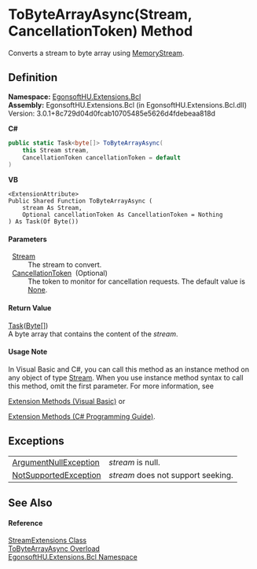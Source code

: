# ToByteArrayAsync(Stream, CancellationToken) Method


Converts a stream to byte array using <a href="https://learn.microsoft.com/dotnet/api/system.io.memorystream" target="_blank" rel="noopener noreferrer">MemoryStream</a>.



## Definition
**Namespace:** <a href="N_EgonsoftHU_Extensions_Bcl.md">EgonsoftHU.Extensions.Bcl</a>  
**Assembly:** EgonsoftHU.Extensions.Bcl (in EgonsoftHU.Extensions.Bcl.dll) Version: 3.0.1+8c729d04d0fcab10705485e5626d4fdebeaa818d

**C#**
``` C#
public static Task<byte[]> ToByteArrayAsync(
	this Stream stream,
	CancellationToken cancellationToken = default
)
```
**VB**
``` VB
<ExtensionAttribute>
Public Shared Function ToByteArrayAsync ( 
	stream As Stream,
	Optional cancellationToken As CancellationToken = Nothing
) As Task(Of Byte())
```



#### Parameters
<dl><dt>  <a href="https://learn.microsoft.com/dotnet/api/system.io.stream" target="_blank" rel="noopener noreferrer">Stream</a></dt><dd>The stream to convert.</dd><dt>  <a href="https://learn.microsoft.com/dotnet/api/system.threading.cancellationtoken" target="_blank" rel="noopener noreferrer">CancellationToken</a>  (Optional)</dt><dd>The token to monitor for cancellation requests. The default value is <a href="https://learn.microsoft.com/dotnet/api/system.threading.cancellationtoken.none" target="_blank" rel="noopener noreferrer">None</a>.</dd></dl>

#### Return Value
<a href="https://learn.microsoft.com/dotnet/api/system.threading.tasks.task-1" target="_blank" rel="noopener noreferrer">Task</a>(<a href="https://learn.microsoft.com/dotnet/api/system.byte" target="_blank" rel="noopener noreferrer">Byte</a>[])  
A byte array that contains the content of the *stream*.

#### Usage Note
In Visual Basic and C#, you can call this method as an instance method on any object of type <a href="https://learn.microsoft.com/dotnet/api/system.io.stream" target="_blank" rel="noopener noreferrer">Stream</a>. When you use instance method syntax to call this method, omit the first parameter. For more information, see <a href="https://docs.microsoft.com/dotnet/visual-basic/programming-guide/language-features/procedures/extension-methods" target="_blank" rel="noopener noreferrer">

Extension Methods (Visual Basic)</a> or <a href="https://docs.microsoft.com/dotnet/csharp/programming-guide/classes-and-structs/extension-methods" target="_blank" rel="noopener noreferrer">

Extension Methods (C# Programming Guide)</a>.

## Exceptions
<table>
<tr>
<td><a href="https://learn.microsoft.com/dotnet/api/system.argumentnullexception" target="_blank" rel="noopener noreferrer">ArgumentNullException</a></td>
<td><em>stream</em> is null.</td></tr>
<tr>
<td><a href="https://learn.microsoft.com/dotnet/api/system.notsupportedexception" target="_blank" rel="noopener noreferrer">NotSupportedException</a></td>
<td><em>stream</em> does not support seeking.</td></tr>
</table>

## See Also


#### Reference
<a href="T_EgonsoftHU_Extensions_Bcl_StreamExtensions.md">StreamExtensions Class</a>  
<a href="Overload_EgonsoftHU_Extensions_Bcl_StreamExtensions_ToByteArrayAsync.md">ToByteArrayAsync Overload</a>  
<a href="N_EgonsoftHU_Extensions_Bcl.md">EgonsoftHU.Extensions.Bcl Namespace</a>  

